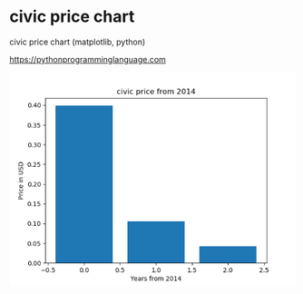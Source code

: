 # civic price chart 

civic price chart (matplotlib, python)

https://pythonprogramminglanguage.com

<img src='chart.png'>
